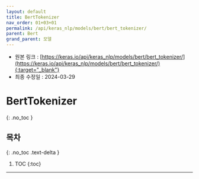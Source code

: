 ```yaml
---
layout: default
title: BertTokenizer
nav_order: 01+03+01
permalink: /api/keras_nlp/models/bert/bert_tokenizer/
parent: Bert
grand_parent: 모델
---
```


* 원본 링크 : [https://keras.io/api/keras_nlp/models/bert/bert_tokenizer/](https://keras.io/api/keras_nlp/models/bert/bert_tokenizer/){:target="_blank"}
* 최종 수정일 : 2024-03-29

# BertTokenizer
{: .no_toc }

## 목차
{: .no_toc .text-delta }

1. TOC
{:toc}

---
